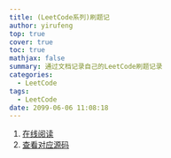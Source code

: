 ```yaml
---
title: (LeetCode系列)刷题记
author: yirufeng
top: true
cover: true
toc: true
mathjax: false
summary: 通过文档记录自己的LeetCode刷题记录
categories: 
  - LeetCode
tags:
  - LeetCode
date: 2099-06-06 11:08:18
---
```


1. [在线阅读](http://www.sivan.tech/GitBook/)
2. [查看对应源码](https://github.com/sivanWu0222/GitBook)

<!-- more -->